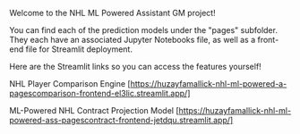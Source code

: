 Welcome to the NHL ML Powered Assistant GM project!

You can find each of the prediction models under the "pages" subfolder. They each have an associated Jupyter Notebooks file, as well as a front-end file for Streamlit deployment.

Here are the Streamlit links so you can access the features yourself!

NHL Player Comparison Engine [https://huzayfamallick-nhl-ml-powered-a-pagescomparison-frontend-el3lic.streamlit.app/]

ML-Powered NHL Contract Projection Model [https://huzayfamallick-nhl-ml-powered-ass-pagescontract-frontend-jetdqu.streamlit.app/]
